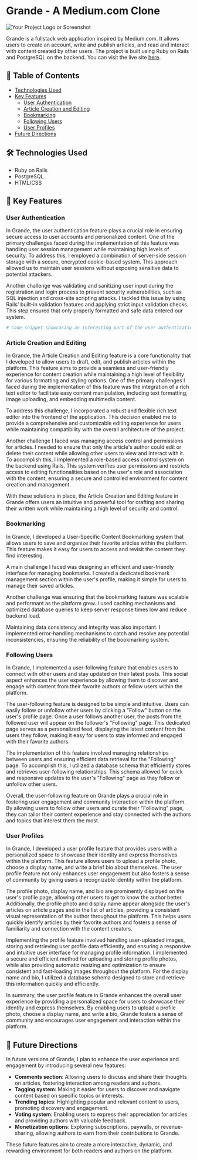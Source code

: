 # Grande - A Medium.com Clone

![Your Project Logo or Screenshot](https://your-project-image-url.com)

Grande is a fullstack web application inspired by Medium.com. It allows users to create an account, write and publish articles, and read and interact with content created by other users. The project is built using Ruby on Rails and PostgreSQL on the backend. You can visit the live site [here](https://grande-means-medium.herokuapp.com).

## 📖 Table of Contents

- [Technologies Used](#technologies-used)
- [Key Features](#key-features)
  - [User Authentication](#user-authentication)
  - [Article Creation and Editing](#article-creation-and-editing)
  - [Bookmarking](#bookmarking)
  - [Following Users](#following-users)
  - [User Profiles](#user-profiles)
- [Future Directions](#future-directions)

## 🛠️ Technologies Used

- Ruby on Rails
- PostgreSQL
- HTML/CSS

## 🔑 Key Features

### User Authentication

In Grande, the user authentication feature plays a crucial role in ensuring secure access to user accounts and personalized content. One of the primary challenges faced during the implementation of this feature was handling user session management while maintaining high levels of security. To address this, I employed a combination of server-side session storage with a secure, encrypted cookie-based system. This approach allowed us to maintain user sessions without exposing sensitive data to potential attackers.

Another challenge was validating and sanitizing user input during the registration and login process to prevent security vulnerabilities, such as SQL injection and cross-site scripting attacks. I tackled this issue by using Rails' built-in validation features and applying strict input validation checks. This step ensured that only properly formatted and safe data entered our system.

<!-- Finally, implementing a smooth user experience for password recovery proved to be another hurdle. To provide a seamless and secure password recovery process, we incorporated a token-based system. When a user requests a password reset, the application generates a unique, time-limited token and sends it to the user's registered email address. The user can then follow the link provided in the email to reset their password. This approach not only offers an intuitive user experience but also adds an extra layer of security by requiring access to the user's email account to initiate the password reset. -->

```ruby
# Code snippet showcasing an interesting part of the user authentication implementation
```

### Article Creation and Editing

In Grande, the Article Creation and Editing feature is a core functionality that I developed to allow users to draft, edit, and publish articles within the platform. This feature aims to provide a seamless and user-friendly experience for content creation while maintaining a high level of flexibility for various formatting and styling options. One of the primary challenges I faced during the implementation of this feature was the integration of a rich text editor to facilitate easy content manipulation, including text formatting, image uploading, and embedding multimedia content.

To address this challenge, I incorporated a robust and flexible rich text editor into the frontend of the application. This decision enabled me to provide a comprehensive and customizable editing experience for users while maintaining compatibility with the overall architecture of the project.

Another challenge I faced was managing access control and permissions for articles. I needed to ensure that only the article's author could edit or delete their content while allowing other users to view and interact with it. To accomplish this, I implemented a role-based access control system on the backend using Rails. This system verifies user permissions and restricts access to editing functionalities based on the user's role and association with the content, ensuring a secure and controlled environment for content creation and management.

With these solutions in place, the Article Creation and Editing feature in Grande offers users an intuitive and powerful tool for crafting and sharing their written work while maintaining a high level of security and control.

### Bookmarking

In Grande, I developed a User-Specific Content Bookmarking system that allows users to save and organize their favorite articles within the platform. This feature makes it easy for users to access and revisit the content they find interesting.

A main challenge I faced was designing an efficient and user-friendly interface for managing bookmarks. I created a dedicated bookmark management section within the user's profile, making it simple for users to manage their saved articles.

Another challenge was ensuring that the bookmarking feature was scalable and performant as the platform grew. I used caching mechanisms and optimized database queries to keep server response times low and reduce backend load.

Maintaining data consistency and integrity was also important. I implemented error-handling mechanisms to catch and resolve any potential inconsistencies, ensuring the reliability of the bookmarking system.

### Following Users 

In Grande, I implemented a user-following feature that enables users to connect with other users and stay updated on their latest posts. This social aspect enhances the user experience by allowing them to discover and engage with content from their favorite authors or fellow users within the platform.

The user-following feature is designed to be simple and intuitive. Users can easily follow or unfollow other users by clicking a "Follow" button on the user's profile page. Once a user follows another user, the posts from the followed user will appear on the follower's "Following" page. This dedicated page serves as a personalized feed, displaying the latest content from the users they follow, making it easy for users to stay informed and engaged with their favorite authors.

The implementation of this feature involved managing relationships between users and ensuring efficient data retrieval for the "Following" page. To accomplish this, I utilized a database schema that efficiently stores and retrieves user-following relationships. This schema allowed for quick and responsive updates to the user's "Following" page as they follow or unfollow other users.

Overall, the user-following feature on Grande plays a crucial role in fostering user engagement and community interaction within the platform. By allowing users to follow other users and curate their "Following" page, they can tailor their content experience and stay connected with the authors and topics that interest them the most.
### User Profiles
In Grande, I developed a user profile feature that provides users with a personalized space to showcase their identity and express themselves within the platform. This feature allows users to upload a profile photo, choose a display name, and write a brief bio about themselves. The user profile feature not only enhances user engagement but also fosters a sense of community by giving users a recognizable identity within the platform.

The profile photo, display name, and bio are prominently displayed on the user's profile page, allowing other users to get to know the author better. Additionally, the profile photo and display name appear alongside the user's articles on article pages and in the list of articles, providing a consistent visual representation of the author throughout the platform. This helps users quickly identify articles by their favorite authors and fosters a sense of familiarity and connection with the content creators.

Implementing the profile feature involved handling user-uploaded images, storing and retrieving user profile data efficiently, and ensuring a responsive and intuitive user interface for managing profile information. I implemented a secure and efficient method for uploading and storing profile photos, while also providing automatic resizing and optimization to ensure consistent and fast-loading images throughout the platform. For the display name and bio, I utilized a database schema designed to store and retrieve this information quickly and efficiently.

In summary, the user profile feature in Grande enhances the overall user experience by providing a personalized space for users to showcase their identity and express themselves. By enabling users to upload a profile photo, choose a display name, and write a bio, Grande fosters a sense of community and encourages user engagement and interaction within the platform.

## 🚀 Future Directions

In future versions of Grande, I plan to enhance the user experience and engagement by introducing several new features:

- **Comments section**: Allowing users to discuss and share their thoughts on articles, fostering interaction among readers and authors.
- **Tagging system**: Making it easier for users to discover and navigate content based on specific topics or interests.
- **Trending topics**: Highlighting popular and relevant content to users, promoting discovery and engagement.
- **Voting system**: Enabling users to express their appreciation for articles and providing authors with valuable feedback.
- **Monetization options**: Exploring subscriptions, paywalls, or revenue-sharing, allowing authors to earn from their contributions to Grande.

These future features aim to create a more interactive, dynamic, and rewarding environment for both readers and authors on the platform.
